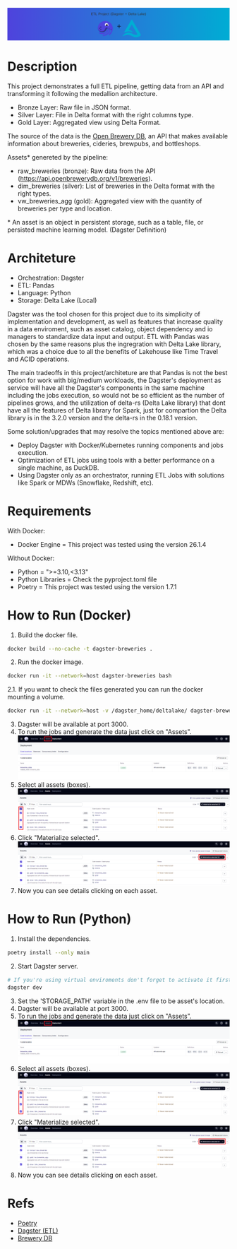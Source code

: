 ![DagsterProject](./visual/DagsterProject.png)

# Description
This project demonstrates a full ETL pipeline, getting data from an API and transforming it following the medallion architecture.

- Bronze Layer: Raw file in JSON format.
- Silver Layer: File in Delta format with the right columns type.
- Gold Layer: Aggregated view using Delta Format.

The source of the data is the [Open Brewery DB](https://openbrewerydb.org/), an API that makes available information about breweries, cideries, brewpubs, and bottleshops.

Assets* genereted by the pipeline:
- raw_breweries (bronze): Raw data from the API (https://api.openbrewerydb.org/v1/breweries).
- dim_breweries (silver): List of breweries in the Delta format with the right types.
- vw_breweries_agg (gold): Aggregated view with the quantity of breweries per type and location.

\* An asset is an object in persistent storage, such as a table, file, or persisted machine learning model. (Dagster Definition)


# Architeture
- Orchestration: Dagster
- ETL: Pandas
- Language: Python
- Storage: Delta Lake (Local)

Dagster was the tool chosen for this project due to its simplicity of implementation and development, as well as features that increase quality in a data enviroment, such as asset catalog, object dependency and io managers to standardize data input and output. ETL with Pandas was chosen by the same reasons plus the ingregration with Delta Lake library, which was a choice due to all the benefits of Lakehouse like Time Travel and ACID operations.

The main tradeoffs in this project/architeture are that Pandas is not the best option for work with big/medium workloads, the Dagster's deployment as service will have all the Dagster's components in the same machine including the jobs execution, so would not be so efficient as the number of pipelines grows, and the utilization of delta-rs (Delta Lake library) that dont have all the features of Delta library for Spark, just for compartion the Delta library is in the 3.2.0 version and the delta-rs in the 0.18.1 version.

Some solution/upgrades that may resolve the topics mentioned above are:
- Deploy Dagster with Docker/Kubernetes running components and jobs execution.
- Optimization of ETL jobs using tools with a better performance on a single machine, as DuckDB.
- Using Dagster only as an orchestrator, running ETL Jobs with solutions like Spark or MDWs (Snowflake, Redshift, etc).  


# Requirements

With Docker:
- Docker Engine = This project was tested using the version 26.1.4

Without Docker:
- Python = ">=3.10,<3.13"
- Python Libraries = Check the pyproject.toml file
- Poetry = This project was tested using the version 1.7.1

# How to Run (Docker)
1. Build the docker file.
```sh
docker build --no-cache -t dagster-breweries .
```
2. Run the docker image.
```sh
docker run -it --network=host dagster-breweries bash
```
2.1. If you want to check the files generated you can run the docker mounting a volume.
```sh
docker run -it --network=host -v /dagster_home/deltalake/ dagster-breweries bash
```
3. Dagster will be available at port 3000.
4. To run the jobs and generate the data just click on "Assets".
![Assets](./visual/AssetsView.png)
5. Select all assets (boxes).
![Selection](./visual/SelectionView.png)
6. Click "Materialize selected".
![Materialize](./visual/MaterializeView.png)
7. Now you can see details clicking on each asset.

# How to Run (Python)
1. Install the dependencies.
```sh
poetry install --only main
```
2. Start Dagster server.
```sh
# If you're using virtual enviroments don't forget to activate it first with 'poetry shell'
dagster dev
```
3. Set the 'STORAGE_PATH' variable in the .env file to be asset's location.
4. Dagster will be available at port 3000.
5. To run the jobs and generate the data just click on "Assets".
![Assets](./visual/AssetsView.png)
6. Select all assets (boxes).
![Selection](./visual/SelectionView.png)
7. Click "Materialize selected".
![Materialize](./visual/MaterializeView.png)
8. Now you can see details clicking on each asset.

# Refs
- [Poetry](https://python-poetry.org/)
- [Dagster (ETL)](https://dagster.io/)
- [Brewery DB](https://openbrewerydb.org/)
